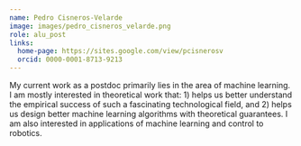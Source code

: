 ```yaml
---
name: Pedro Cisneros-Velarde
image: images/pedro_cisneros_velarde.png
role: alu_post
links:
  home-page: https://sites.google.com/view/pcisnerosv
  orcid: 0000-0001-8713-9213
---
```


My current work as a postdoc primarily lies in the area of machine learning. I am mostly interested in theoretical work that: 1) helps us better understand the empirical success of such a fascinating technological field, and 2) helps us design better machine learning algorithms with theoretical guarantees. I am also interested in applications of machine learning and control to robotics.
